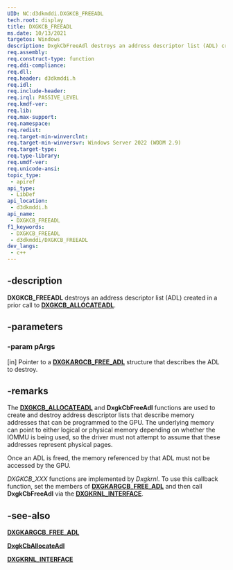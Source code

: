 ```yaml
---
UID: NC:d3dkmddi.DXGKCB_FREEADL
tech.root: display
title: DXGKCB_FREEADL
ms.date: 10/13/2021
targetos: Windows
description: DxgkCbFreeAdl destroys an address descriptor list (ADL) created in a prior call to DxgkCbAllocateAdl.
req.assembly: 
req.construct-type: function
req.ddi-compliance: 
req.dll: 
req.header: d3dkmddi.h
req.idl: 
req.include-header: 
req.irql: PASSIVE_LEVEL
req.kmdf-ver: 
req.lib: 
req.max-support: 
req.namespace: 
req.redist: 
req.target-min-winverclnt: 
req.target-min-winversvr: Windows Server 2022 (WDDM 2.9)
req.target-type: 
req.type-library: 
req.umdf-ver: 
req.unicode-ansi: 
topic_type:
 - apiref
api_type:
 - LibDef
api_location:
 - d3dkmddi.h
api_name:
 - DXGKCB_FREEADL
f1_keywords:
 - DXGKCB_FREEADL
 - d3dkmddi/DXGKCB_FREEADL
dev_langs:
 - c++
---
```


## -description

**DXGKCB_FREEADL** destroys an address descriptor list (ADL) created in a prior call to [**DXGKCB_ALLOCATEADL**](nc-d3dkmddi-dxgkcb_allocateadl.md).

## -parameters

### -param pArgs

[in] Pointer to a [**DXGKARGCB_FREE_ADL**](ns-d3dkmddi-dxgkargcb_free_adl.md) structure that describes the ADL to destroy.

## -remarks

The [**DXGKCB_ALLOCATEADL**](nc-d3dkmddi-dxgkcb_allocateadl.md) and **DxgkCbFreeAdl** functions are used to create and destroy address descriptor lists that describe memory addresses that can be programmed to the GPU. The underlying memory can point to either logical or physical memory depending on whether the IOMMU is being used, so the driver must not attempt to assume that these addresses represent physical pages.

Once an ADL is freed, the memory referenced by that ADL must not be accessed by the GPU.

*DXGKCB_XXX* functions are implemented by *Dxgkrnl*. To use this callback function, set the members of [**DXGKARGCB_FREE_ADL**](ns-d3dkmddi-dxgkargcb_free_adl.md) and then call **DxgkCbFreeAdl** via the [**DXGKRNL_INTERFACE**](../dispmprt/ns-dispmprt-_dxgkrnl_interface.md).

## -see-also

[**DXGKARGCB_FREE_ADL**](ns-d3dkmddi-dxgkargcb_free_adl.md)

[**DxgkCbAllocateAdl**](nc-d3dkmddi-dxgkcb_allocateadl.md)

[**DXGKRNL_INTERFACE**](../dispmprt/ns-dispmprt-_dxgkrnl_interface.md)
